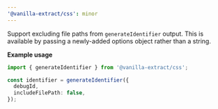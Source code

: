 ```yaml
---
'@vanilla-extract/css': minor
---
```


Support excluding file paths from `generateIdentifier` output. This is available by passing a newly-added options object rather than a string.

**Example usage**

```ts
import { generateIdentifier } from '@vanilla-extract/css';

const identifier = generateIdentifier({
  debugId,
  includeFilePath: false,
});
```
